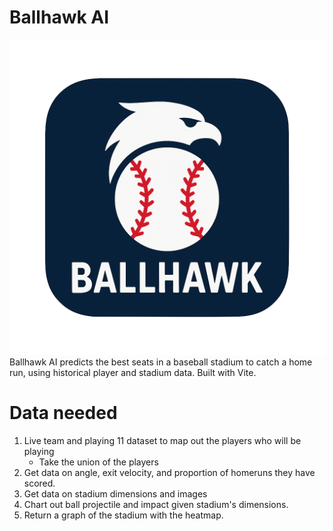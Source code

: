 # Ballhawk AI
![Ballhawk Logo](public/Ballhawk.png)
Ballhawk AI predicts the best seats in a baseball stadium to catch a home run, using historical player and stadium data. Built with Vite.

# Data needed
1. Live team and playing 11 dataset to map out the players who will be playing
    - Take the union of the players
2. Get data on angle, exit velocity, and proportion of homeruns they have scored.
3. Get data on stadium dimensions and images
4. Chart out ball projectile and impact given stadium's dimensions.
5. Return a graph of the stadium with the heatmap.
